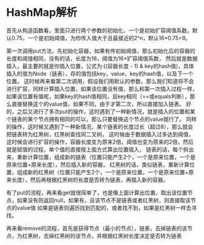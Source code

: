 # HashMap解析
首先从构造函数看，里面只进行两个参数的初始化，一个是初始扩容阈值系数，默认0.75，一个是初始阈值，为你传入值大于且最接近的2^n，默认16*0.75=9。

第一次调用put方法，先初始化容器，如果有传初始阈值，那么初始化后的容器的长度和阈值相同，没有的话，长度为16，阈值为16*扩容阈值系数，
然后就是数据插入，最主要的就是你插入位置，公式为:((容器长度 - 1) & key的hash值)，具体插入的值为Node（链表），存的值包括key，value，key的hash值，以及下一个位置。
这时候再来看第二次调用，假设我们用默认的参数，那么我们知道将不会进行扩容，同样计算插入位置，如果该位置没有值，那么和第一次插入过程一样，
如果该位置有值呢，如果key的hash值相同，且key相同（==或equals判断），那么直接替换这个的value值，如果不同，由于才第二次，所以直接加入链表。
好的，之后又进行了多次put的操作，这时遇到了一种新情况，就是插入的位置和某个链表的某个节点拥有相同的可以，那么只要替换这个节点的value就行了。
同样的操作，这时候又遇到了一种新情况，某个链表的长度过长（超过8），那么就会把链表转为红黑树，红黑树查找同二叉树。
这时候由于数据插入过多达到阈值，这时候会进行扩容的操作，容器长度变为原来2倍，阈值也变为原来的2倍，然后就是赋值的过程，单个值的直接按上面方式算出位置插入，
链表的话，每个拆出来，重新计算位置，组成新的链表（位置只能产生2个，一个是原来位置，一个是原来位置+原来长度），然后插入新的容器，
红黑树的话，类似链表，重新计算位置，组成新的红黑树（位置只能产生2个，一个是原来位置，一个是原来位置+原来长度），然后再根据红黑树的长度是否转为链表，再插入新的容器。

有了put的流程，再来看get就很简单了，也是像上面计算出位置，取出该位置节点，如果没有则返回null，如果有，且该节点不是链表或者红黑树，则直接取该节点的value值
如果是链表则遍历找到匹配的，或者找不到，如果是红黑树一样去寻找。

再来看remove的流程，首先是获得节点（最小的节点），链表，去掉链表的该节点，为红黑树，去掉红黑树的该节点，并根据红黑树长度决定是否转为链表
